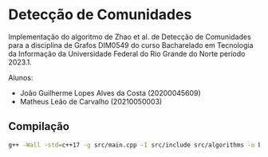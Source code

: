 # Detecção de Comunidades

Implementação do algoritmo de Zhao et al. de Detecção de Comunidades para a disciplina de Grafos DIM0549 do curso Bacharelado em Tecnologia da Informação da Universidade Federal do Rio Grande do Norte período 2023.1.

Alunos:

-   João Guilherme Lopes Alves da Costa (20200045609)
-   Matheus Leão de Carvalho (20210050003)

## Compilação

```bash
g++ -Wall -std=c++17 -g src/main.cpp -I src/include src/algorithms -o build/run
```
